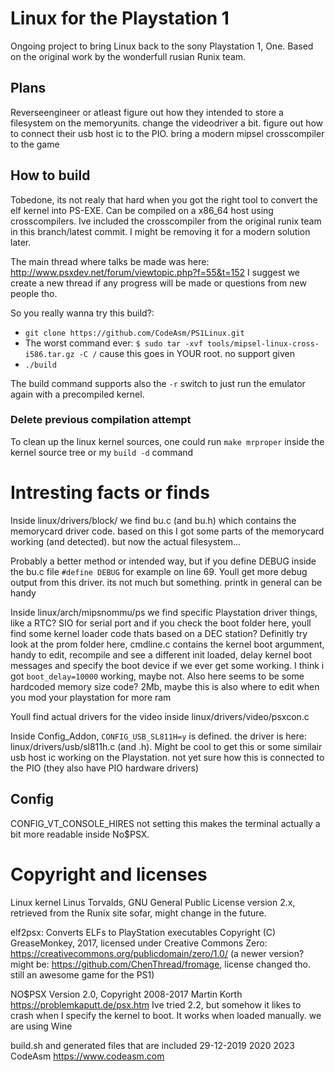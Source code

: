 # Linux for the Playstation 1

Ongoing project to bring Linux back to the sony Playstation 1, One.
Based on the original work by the wonderfull rusian Runix team.

## Plans

Reverseengineer or atleast figure out how they intended to store a filesystem on the memoryunits.
change the videodriver a bit.
figure out how to connect their usb host ic to the PIO.
bring a modern mipsel crosscompiler to the game

## How to build

Tobedone, its not realy that hard when you got the right tool to convert the elf kernel into PS-EXE.
Can be compiled on a x86_64 host using crosscompilers.
Ive included the crosscompiler from the original runix team in this branch/latest commit. 
I might be removing it for a modern solution later.

The main thread where talks be made was here: <http://www.psxdev.net/forum/viewtopic.php?f=55&t=152>
I suggest we create a new thread if any progress will be made or questions from new people tho.

So you really wanna try this build?:

- ``git clone https://github.com/CodeAsm/PS1Linux.git``
- The worst command ever: ``$ sudo tar -xvf tools/mipsel-linux-cross-i586.tar.gz -C /`` cause this goes in YOUR root. no support given
-  ``./build``

The build command supports also the ``-r`` switch to just run the emulator again with a precompiled kernel.

### Delete previous compilation attempt

To clean up the linux kernel sources, one could run ``make mrproper`` inside the kernel source tree or my ``build -d`` command

# Intresting facts or finds

Inside linux/drivers/block/ we find bu.c (and bu.h) which contains the memorycard driver code. based on this I got some parts of the memorycard working (and detected). but now the actual filesystem...

Probably a better method or intended way, but if you define DEBUG inside the bu.c file ``#define DEBUG`` for example on line 69. Youll get more debug output from this driver. its not much but something. printk in general can be handy

Inside linux/arch/mipsnommu/ps we find specific Playstation driver things, like a RTC? SIO for serial port and if you check the boot folder here, youll find some kernel loader code thats based on a DEC station?
Definitly try look at the prom folder here, cmdline.c contains the kernel boot argumment, handy to edit, recompile and see a different init loaded, delay kernel boot messages and specify the boot device if we ever get some working. 
I think i got ``boot_delay=10000`` working, maybe not. 
Also here seems to be some hardcoded memory size code? 2Mb, maybe this is also where to edit when you mod your playstation for more ram

Youll find actual drivers for the video inside linux/drivers/video/psxcon.c

Inside Config_Addon, ``CONFIG_USB_SL811H=y`` is defined. the driver is here: linux/drivers/usb/sl811h.c (and .h). Might be cool to get this or some similair usb host ic working on the Playstation. not yet sure how this is connected to the PIO (they also have PIO hardware drivers)

## Config

CONFIG_VT_CONSOLE_HIRES not setting this makes the terminal actually a bit more readable inside No$PSX.

# Copyright and licenses
Linux kernel Linus Torvalds, GNU General Public License version 2.x, retrieved from the Runix site sofar,
might change in the future.

elf2psx: Converts ELFs to PlayStation executables
Copyright (C) GreaseMonkey, 2017, licensed under Creative Commons Zero:
<https://creativecommons.org/publicdomain/zero/1.0/>
(a newer version? might be: <https://github.com/ChenThread/fromage>, license changed tho. still an awesome game for the PS1)

NO$PSX Version 2.0, Copyright 2008-2017 Martin Korth  <https://problemkaputt.de/psx.htm>
Ive tried 2.2, but somehow it likes to crash when I specify the kernel to boot. It works when loaded manually. we are using Wine

build.sh and generated files that are included
29-12-2019 2020 2023 CodeAsm <https://www.codeasm.com>

